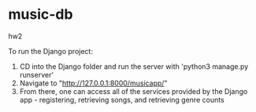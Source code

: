 # music-db
hw2

To run the Django project:
1. CD into the Django folder and run the server with 'python3 manage.py runserver'
2. Navigate to "http://127.0.0.1:8000/musicapp/"
3. From there, one can access all of the services provided by the Django app - registering, retrieving songs, and retrieving genre counts